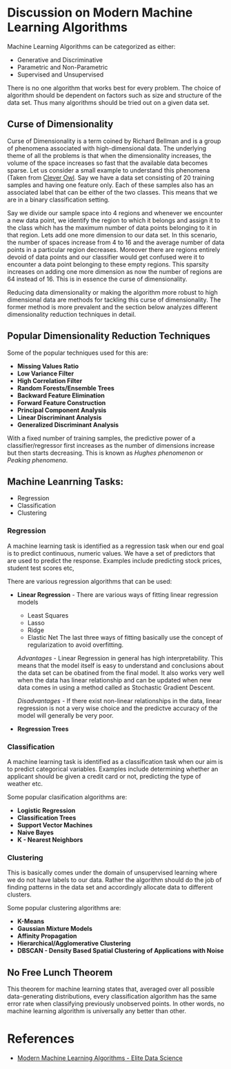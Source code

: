 # Discussion on Modern Machine Learning Algorithms
Machine Learning Algorithms can be categorized as either:
* Generative and Discriminative
* Parametric and Non-Parametric
* Supervised and Unsupervised

There is no one algorithm that works best for every problem. The choice of algorithm should be dependent on factors such as size and structure of the data set. Thus many algorithms should be tried out on a given data set.

## Curse of Dimensionality
Curse of Dimensionality is a term coined by Richard Bellman and is a group of phenomena associated with high-dimensional data. The underlying theme of all the problems is that when the dimensionality increases, the volume of the space increases so fast that the available data becomes sparse. Let us consider a small example to understand this phenomena (Taken from [Clever Owl](http://cleverowl.uk/2016/02/06/curse-of-dimensionality-explained/). Say we have a data set consisting of 20 training samples and having one feature only. Each of these samples also has an associated label that can be either of the two classes. This means that we are in a binary classification setting. 

Say we divide our sample space into 4 regions and whenever we encounter a new data point, we identify the region to which it belongs and assign it to the class which has the maximum number of data points belonging to it in that region. Lets add one more dimension to our data set. In this scenario, the number of spaces increase from 4 to 16 and the average number of data points in a particular region decreases. Moreover there are regions entirely devoid of data points and our classifier would get confused were it to encounter a data point belonging to these empty regions. This sparsity increases on adding one more dimension as now the number of regions are 64 instead of 16. This is in essence the curse of dimensionality.

Reducing data dimensionality or making the algorithm more robust to high dimensional data are methods for tackling this curse of dimensionality. The former method is more prevalent and the section below analyzes different dimensionality reduction techniques in detail.

## Popular Dimensionality Reduction Techniques
Some of the popular techniques used for this are:

* **Missing Values Ratio**
* **Low Variance Filter**
* **High Correlation Filter**
* **Random Forests/Ensemble Trees**
* **Backward Feature Elimination**
* **Forward Feature Construction**
* **Principal Component Analysis**
* **Linear Discriminant Analysis**
* **Generalized Discriminant Analysis**


With a fixed number of training samples, the predictive power of a classifier/regressor first increases as the number of dimensions increase but then starts decreasing. This is known as *Hughes phenomenon* or *Peaking phenomena*.

## Machine Leanrning Tasks:
* Regression
* Classification
* Clustering

### Regression
A machine learning task is identified as a regression task when our end goal is to predict continuous, numeric values. We have a set of predictors that are used to predict the response. Examples include predicting stock prices, student test scores etc,

There are various regression algorithms that can be used:
* **Linear Regression** - There are various ways of fitting linear regression models
  * Least Squares
  * Lasso
  * Ridge
  * Elastic Net
  The last three ways of fitting basically use the concept of regularization to avoid overfitting.
  
  *Advantages* - Linear Regression in general has high interpretability. This means that the model itself is easy to understand and conclusions about the data set can be obatined from the final model. It also works very well when the data has linear relationship and can be updated when new data comes in using a method called as Stochastic Gradient Descent.
  
  *Disadvantages* - If there exist non-linear relationships in the data, linear regression is not a very wise choice and the predictve accuracy of the model will generally be very poor.
  
* **Regression Trees**


### Classification
A machine learning task is identified as a classification task when our aim is to predict categorical variables. Examples include determining whether an applicant should be given a credit card or not, predicting the type of weather etc.

Some popular clasification algorithms are:
* **Logistic Regression**
* **Classification Trees**
* **Support Vector Machines**
* **Naive Bayes**
* **K - Nearest Neighbors**

### Clustering
This is basically comes under the domain of unsupervised learning where we do not have labels to our data. Rather the algorithm should do the job of finding patterns in the data set and accordingly allocate data to different clusters.

Some popular clustering algorithms are:
* **K-Means**
* **Gaussian Mixture Models**
* **Affinity Propagation**
* **Hierarchical/Agglomerative Clustering**
* **DBSCAN - Density Based Spatial Clustering of Applications with Noise**

## No Free Lunch Theorem
This theorem for machine learning states that, averaged over all possible data-generating distributions, every classification algorithm has the same error rate when classifying previously unobserved points. In other words, no machine learning algorithm is universally any better than other.





# References
* [Modern Machine Learning Algorithms - Elite Data Science](https://elitedatascience.com/machine-learning-algorithms)

